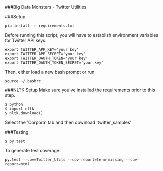 ###Big Data Monsters - Twitter Utilities


###Setup

```
pip install -r requirements.txt
```

Before running this script, you will have to establish environment variables for Twitter API keys.
```
export TWITTER_APP_KEY='your key'
export TWITTER_APP_SECRET='your key'
export TWITTER_OAUTH_TOKEN='your key'
export TWITTER_OAUTH_TOKEN_SECRET='your key'
```
Then, either load a new bash prompt or run
```
source ~/.bashrc
```


###NLTK Setup
Make sure you've installed the requirements prior to this step.
```
$ python
$ import nltk
$ nltk.download()
```
Select the 'Corpora' tab and then download 'twitter_samples'

###Testing
```
$ py.test
```

To generate test coverage:
```
py.test --cov=Twitter_Utils --cov-report=term-missing --cov-report=html
```